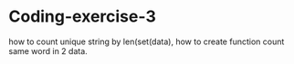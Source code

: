 # Coding-exercise-3
how to count unique string by len(set(data), how to create function count same word in 2 data.
